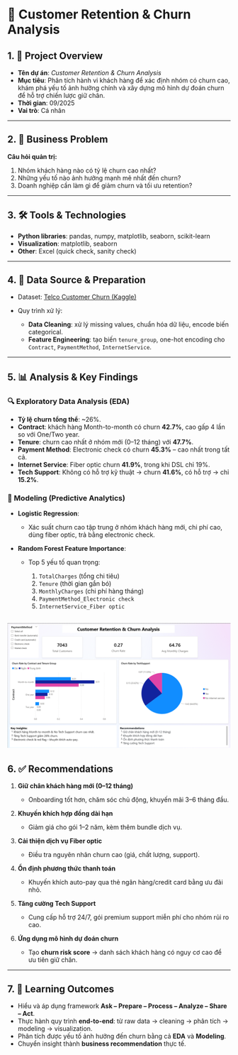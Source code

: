 # 📂 Customer Retention & Churn Analysis

## 1. 📌 Project Overview

* **Tên dự án**: *Customer Retention & Churn Analysis*
* **Mục tiêu**: Phân tích hành vi khách hàng để xác định nhóm có churn cao, khám phá yếu tố ảnh hưởng chính và xây dựng mô hình dự đoán churn để hỗ trợ chiến lược giữ chân.
* **Thời gian**: 09/2025
* **Vai trò**: Cá nhân

---

## 2. 🎯 Business Problem

**Câu hỏi quản trị:**

1. Nhóm khách hàng nào có tỷ lệ churn cao nhất?
2. Những yếu tố nào ảnh hưởng mạnh mẽ nhất đến churn?
3. Doanh nghiệp cần làm gì để giảm churn và tối ưu retention?

---

## 3. 🛠️ Tools & Technologies

* **Python libraries**: pandas, numpy, matplotlib, seaborn, scikit-learn
* **Visualization**: matplotlib, seaborn
* **Other**: Excel (quick check, sanity check)

---

## 4. 📂 Data Source & Preparation

* Dataset: [Telco Customer Churn (Kaggle)](https://www.kaggle.com/blastchar/telco-customer-churn)
* Quy trình xử lý:

  * **Data Cleaning**: xử lý missing values, chuẩn hóa dữ liệu, encode biến categorical.
  * **Feature Engineering**: tạo biến `tenure_group`, one-hot encoding cho `Contract`, `PaymentMethod`, `InternetService`.

---

## 5. 📊 Analysis & Key Findings

### 🔍 Exploratory Data Analysis (EDA)

* **Tỷ lệ churn tổng thể**: \~26%.
* **Contract**: khách hàng Month-to-month có churn **42.7%**, cao gấp 4 lần so với One/Two year.
* **Tenure**: churn cao nhất ở nhóm mới (0–12 tháng) với **47.7%**.
* **Payment Method**: Electronic check có churn **45.3%** – cao nhất trong tất cả.
* **Internet Service**: Fiber optic churn **41.9%**, trong khi DSL chỉ 19%.
* **Tech Support**: Không có hỗ trợ kỹ thuật → churn **41.6%**, có hỗ trợ → chỉ **15.2%**.

### 🤖 Modeling (Predictive Analytics)

* **Logistic Regression**:

  * Xác suất churn cao tập trung ở nhóm khách hàng mới, chi phí cao, dùng fiber optic, trả bằng electronic check.

* **Random Forest Feature Importance**:

  * Top 5 yếu tố quan trọng:

    1. `TotalCharges` (tổng chi tiêu)
    2. `Tenure` (thời gian gắn bó)
    3. `MonthlyCharges` (chi phí hàng tháng)
    4. `PaymentMethod_Electronic check`
    5. `InternetService_Fiber optic`

![Dashboard](Customer_Retention_And_Churn_Analysis/Dashboard/dashboard.png)
---

## 6. ✅ Recommendations

1. **Giữ chân khách hàng mới (0–12 tháng)**

   * Onboarding tốt hơn, chăm sóc chủ động, khuyến mãi 3–6 tháng đầu.

2. **Khuyến khích hợp đồng dài hạn**

   * Giảm giá cho gói 1–2 năm, kèm thêm bundle dịch vụ.

3. **Cải thiện dịch vụ Fiber optic**

   * Điều tra nguyên nhân churn cao (giá, chất lượng, support).

4. **Ổn định phương thức thanh toán**

   * Khuyến khích auto-pay qua thẻ ngân hàng/credit card bằng ưu đãi nhỏ.

5. **Tăng cường Tech Support**

   * Cung cấp hỗ trợ 24/7, gói premium support miễn phí cho nhóm rủi ro cao.

6. **Ứng dụng mô hình dự đoán churn**

   * Tạo **churn risk score** → danh sách khách hàng có nguy cơ cao để ưu tiên giữ chân.

---

## 7. 🚀 Learning Outcomes

* Hiểu và áp dụng framework **Ask – Prepare – Process – Analyze – Share – Act**.
* Thực hành quy trình **end-to-end**: từ raw data → cleaning → phân tích → modeling → visualization.
* Phân tích được yếu tố ảnh hưởng đến churn bằng cả **EDA** và **Modeling**.
* Chuyển insight thành **business recommendation** thực tế.

